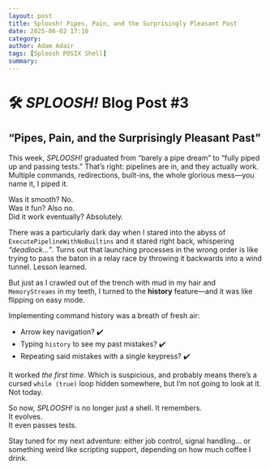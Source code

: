 ```yaml
---
layout: post
title: Sploosh! Pipes, Pain, and the Surprisingly Pleasant Past
date: 2025-06-02 17:10
category: 
author: Adam Adair
tags: [Sploosh POSIX Shell]
summary: 
---
```


# 🛠️ *SPLOOSH!* Blog Post #3  
## “Pipes, Pain, and the Surprisingly Pleasant Past”

This week, *SPLOOSH!* graduated from “barely a pipe dream” to “fully piped up and passing tests.” That’s right: pipelines are in, and they actually work. Multiple commands, redirections, built-ins, the whole glorious mess—you name it, I piped it.  

Was it smooth? No.  
Was it fun? Also no.  
Did it work eventually? Absolutely.  

There was a particularly dark day when I stared into the abyss of `ExecutePipelineWithNoBuiltins` and it stared right back, whispering *“deadlock…”*. Turns out that launching processes in the wrong order is like trying to pass the baton in a relay race by throwing it backwards into a wind tunnel. Lesson learned.

But just as I crawled out of the trench with mud in my hair and `MemoryStreams` in my teeth, I turned to the **history** feature—and it was like flipping on easy mode.

Implementing command history was a breath of fresh air:
- Arrow key navigation? ✔️  
- Typing `history` to see my past mistakes? ✔️  
- Repeating said mistakes with a single keypress? ✔️  

It worked *the first time*. Which is suspicious, and probably means there’s a cursed `while (true)` loop hidden somewhere, but I’m not going to look at it. Not today.

So now, *SPLOOSH!* is no longer just a shell. It remembers.  
It evolves.  
It even passes tests.

Stay tuned for my next adventure: either job control, signal handling… or something weird like scripting support, depending on how much coffee I drink.

